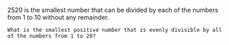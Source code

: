 2520 is the smallest number that can be divided by each of the numbers from 1 to 10 without any remainder.

```What is the smallest positive number that is evenly divisible by all of the numbers from 1 to 20?```